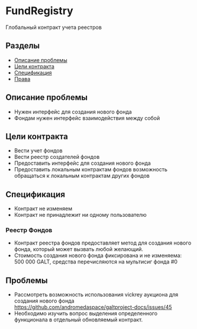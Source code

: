 # FundRegistry
Глобальный контракт учета реестров


## Разделы

* [Описание проблемы](#Описание-проблемы)
* [Цели контракта](#Цели-контракта)
* [Спецификация](#Спецификация)
* [Права](#Права)

## Описание проблемы
* Нужен интерфейс для создания нового фонда
* Фондам нужен интерфейс взаимодействия между собой

## Цели контракта
* Вести учет фондов
* Вести реестр создателей фондов
* Предоставить интерфейс для создания нового фонда
* Предоставить локальным контрактам фондов возможность обращаться к локальным контрактам других фондов

## Спецификация
* Контракт не изменяем
* Контракт не принадлежит ни одному пользователю

### Реестр Фондов
* Контракт реестра фондов предоставляет метод для создания нового фонда, который может вызвать
любой желающий.
* Стоимость создания нового фонда фиксирована и не изменяема: 500 000 GALT, средства перечисляются
на мультисиг фонда #0

## Проблемы
* Рассмотреть возможность использования vickrey аукциона для создания нового фонда https://github.com/andromedaspace/galtproject-docs/issues/45
* Необходимо изучить вопрос выделения определенного функционала в отдельный обновляемый контракт.
